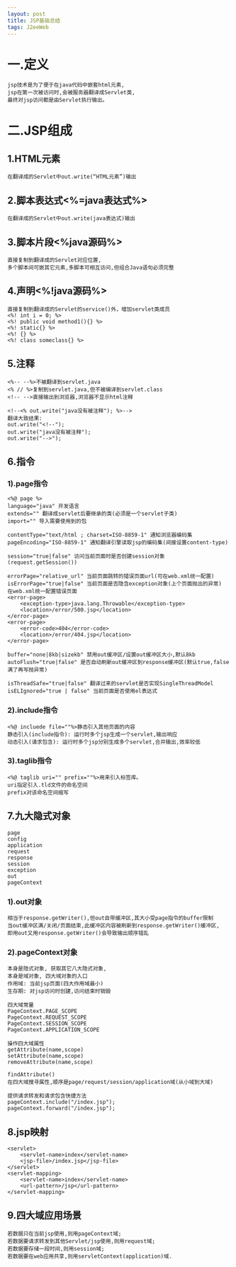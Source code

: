 ```yaml
---
layout: post
title: JSP基础总结
tags: J2eeWeb
---
```

# 一.定义 
	jsp技术是为了便于在java代码中嵌套html元素,
	jsp在第一次被访问时,会被服务器翻译成Servlet类,
	最终对jsp访问都是由Servlet执行输出。

# 二.JSP组成

## 1.HTML元素
	在翻译成的Servlet中out.write(“HTML元素”)输出

## 2.脚本表达式<%=java表达式%>
	在翻译成的Servlet中out.write(java表达式)输出

## 3.脚本片段<%java源码%>	
	直接复制到翻译成的Servlet对应位置,
	多个脚本间可嵌其它元素,多脚本可相互访问,但组合Java语句必须完整

## 4.声明<%!java源码%>	
	直接复制到翻译成的Servlet的service()外，增加servlet类成员
	<%! int i = 0; %>
	<%! public void method1(){} %>
	<%! static{} %>
	<%! {} %>
	<%! class someclass{} %>
	
## 5.注释
	<%-- --%>不被翻译到servlet.java
	<% // %>复制到servlet.java,但不被编译到servlet.class
	<!-- -->直接输出到浏览器,浏览器不显示html注释

	<!--<% out.write("java没有被注释"); %>-->
	翻译大致结果:
	out.write("<!--");
	out.write("java没有被注释");
	out.write("-->");
	
## 6.指令

### 1).page指令
	<%@ page %>
	language="java" 开发语言
	extends="" 翻译成servlet后要继承的类(必须是一个servlet子类)
	import="" 导入需要使用到的包
	
	contentType="text/html ; charset=ISO-8859-1" 通知浏览器编码集
	pageEncoding="ISO-8859-1" 通知翻译引擎读取jsp的编码集(间接设置content-type)
	
	session="true|false" 访问当前页面时是否创建session对象(request.getSession())
		
	errorPage="relative_url" 当前页面跳转的错误页面url(可在web.xml统一配置)
	isErrorPage="true|false" 当前页面是否隐含exception对象(上个页面抛出的异常)
	在web.xml统一配置错误页面
	<error-page>
		<exception-type>java.lang.Throwable</exception-type>
		<location>/error/500.jsp</location>
	</error-page>
	<error-page>
		<error-code>404</error-code>
		<location>/error/404.jsp</location>
	</error-page>
	
	buffer="none|8kb|sizekb" 禁用out缓冲区/设置out缓冲区大小,默认8kb
	autoFlush="true|false" 是否自动刷新out缓冲区到response缓冲区(默认true,false满了再写抛异常)
	
	isThreadSafe="true|false" 翻译过来的servlet是否实现SingleThreadModel
	isELIgnored="true | false" 当前页面是否使用el表达式

	
### 2).include指令
	<%@ incluede file=""%>静态引入其他页面的内容
	静态引入(include指令): 运行时多个jsp生成一个servlet,输出响应
	动态引入(请求包含): 运行时多个jsp分别生成多个servlet,合并输出,效率较低

### 3).taglib指令
	<%@ taglib uri="" prefix=""%>用来引入标签库。
	uri指定引入.tld文件的命名空间
	prefix对该命名空间缩写

## 7.九大隐式对象
	page
	config
	application
	request
	response
	session
	exception
	out	
	pageContext

### 1).out对象
	相当于response.getWriter(),但out自带缓冲区,其大小受page指令的buffer限制
	当out缓冲区满/关闭/页面结束,此缓冲区内容被刷新到response.getWriter()缓冲区,
	即用out又用response.getWriter()会导致输出顺序错乱

### 2).pageContext对象
	本身是隐式对象, 获取其它八大隐式对象,
	本身是域对象, 四大域对象的入口
	作用域: 当前jsp页面(四大作用域最小)
	生存期: 对jsp访问时创建,访问结束时销毁
	
	四大域常量
	PageContext.PAGE_SCOPE 
	PageContext.REQUEST_SCOPE
	PageContext.SESSION_SCOPE
	PageContext.APPLICATION_SCOPE
	
	操作四大域属性
	getAttribute(name,scope)
	setAttribute(name,scope)
	removeAttribute(name,scope)

	findAttribute()
	在四大域搜寻属性,顺序是page/request/session/application域(从小域到大域)
	
	提供请求转发和请求包含快捷方法
	pageContext.include("/index.jsp");
	pageContext.forward("/index.jsp");
	
## 8.jsp映射
	<servlet>
		<servlet-name>index</servlet-name>
		<jsp-file>/index.jsp</jsp-file>
	</servlet>
	<servlet-mapping>
		<servlet-name>index</servlet-name>
		<url-pattern>/jsp</url-pattern>
	</servlet-mapping>

## 9.四大域应用场景
	若数据只在当前jsp使用,则用pageContext域;
	若数据要请求转发到其他Servlet/jsp使用,则用request域;
	若数据要存储一段时间,则用session域;
	若数据要在web应用共享,则用servletContext(application)域.